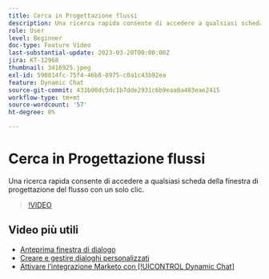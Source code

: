 ```yaml
---
title: Cerca in Progettazione flussi
description: Una ricerca rapida consente di accedere a qualsiasi scheda della finestra di progettazione del flusso con un solo clic.
role: User
level: Beginner
doc-type: Feature Video
last-substantial-update: 2023-03-20T00:00:00Z
jira: KT-12968
thumbnail: 3416925.jpeg
exl-id: 598814fc-75f4-46b8-8975-c0a1c43b92ea
feature: Dynamic Chat
source-git-commit: 433b00dc5dc1b7dde2931c6b9eaa8a403eae2415
workflow-type: tm+mt
source-wordcount: '57'
ht-degree: 0%

---
```


# Cerca in Progettazione flussi

Una ricerca rapida consente di accedere a qualsiasi scheda della finestra di progettazione del flusso con un solo clic.

>[!VIDEO](https://video.tv.adobe.com/v/3416925/?quality=12&learn=on)

## Video più utili

* [Anteprima finestra di dialogo](dialogue-preview.md)
* [Creare e gestire dialoghi personalizzati](dialogue-management.md)
* [Attivare l’integrazione Marketo con [!UICONTROL Dynamic Chat]](marketo-integration.md)
